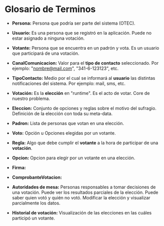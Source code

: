 # Glosario de Terminos

- **Persona:** Persona que podría ser parte del sistema (OTEC).

- **Usuario:** Es una persona que se registró en la aplicación. Puede no estar asignado a ninguna votación.

- **Votante:** Persona que se encuentra en un padrón y vota. Es un usuario que participará de una votación.

- **CanalComunicacion:** Valor para el **tipo de contacto** seleccionado. Por ejemplo: "nombre@mail.com", "341-6-123123", etc.

- **TipoContacto:** Medio por el cual se informará al **usuario** las distintas notificaciones del sistema. Por ejemplo: mail, sms, etc.

- **Votación:** Es la **elección** en "runtime". Es el acto de votar. Core de nuestro problema.

- **Eleccion:** Conjunto de opciones y reglas sobre el motivo del sufragio. Definición de la elección con toda su meta-data.

- **Padron:** Lista de personas que votan en una elección.

- **Voto:** Opción u Opciones elegidas por un votante.

- **Regla:** Algo que debe cumplir el **votante** a la hora de participar de una **votación**.

- **Opcion:** Opcion para elegir por un votante en una elección.

- **Firma:**

- **ComprobanteVotacion:**

- **Autoridades de mesa:** Personas responsables a tomar decisiones de una votación. Puede ver los resultados parciales de la elección. Puede saber quien votó y quién no votó. Modificar la elección y visualizar parcialmente los datos.

- **Historial de votación:** Visualización de las elecciones en las cuáles participó un votante.
